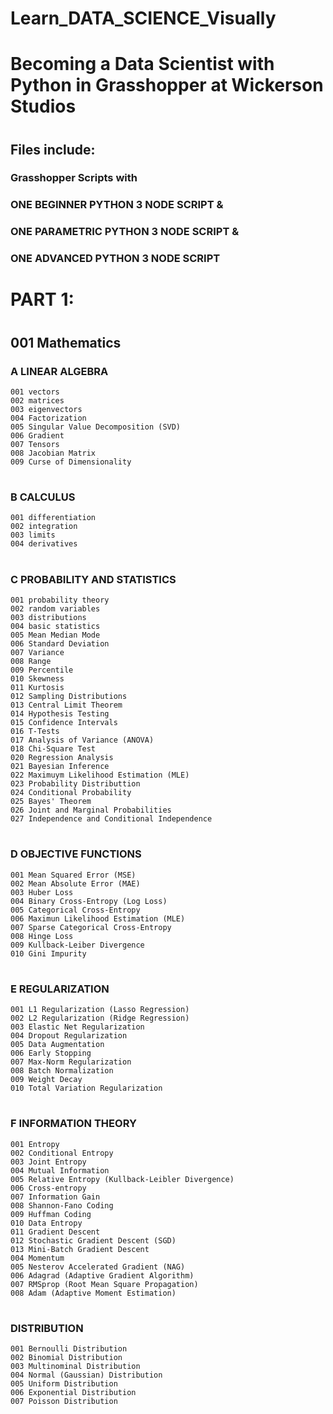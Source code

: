 # Learn_DATA_SCIENCE_Visually
# Becoming a Data Scientist with Python in Grasshopper at Wickerson Studios
#
## Files include:
### Grasshopper Scripts with
### ONE BEGINNER PYTHON 3 NODE SCRIPT &
### ONE PARAMETRIC PYTHON 3 NODE SCRIPT &
### ONE ADVANCED PYTHON 3 NODE SCRIPT
#
# PART 1:
#
## 001 Mathematics
  ### A LINEAR ALGEBRA
    001 vectors
    002 matrices
    003 eigenvectors
    004 Factorization
    005 Singular Value Decomposition (SVD)
    006 Gradient
    007 Tensors
    008 Jacobian Matrix
    009 Curse of Dimensionality
#
  ### B CALCULUS 
    001 differentiation
    002 integration
    003 limits
    004 derivatives
#
  ### C PROBABILITY AND STATISTICS
    001 probability theory
    002 random variables
    003 distributions
    004 basic statistics
    005 Mean Median Mode
    006 Standard Deviation
    007 Variance
    008 Range
    009 Percentile
    010 Skewness
    011 Kurtosis
    012 Sampling Distributions
    013 Central Limit Theorem
    014 Hypothesis Testing
    015 Confidence Intervals
    016 T-Tests
    017 Analysis of Variance (ANOVA)
    018 Chi-Square Test
    020 Regression Analysis
    021 Bayesian Inference
    022 Maximuym Likelihood Estimation (MLE)
    023 Probability Distributtion
    024 Conditional Probability
    025 Bayes' Theorem
    026 Joint and Marginal Probabilities
    027 Independence and Conditional Independence
#
  ### D OBJECTIVE FUNCTIONS
    001 Mean Squared Error (MSE)
    002 Mean Absolute Error (MAE)
    003 Huber Loss
    004 Binary Cross-Entropy (Log Loss)
    005 Categorical Cross-Entropy
    006 Maximun Likelihood Estimation (MLE)
    007 Sparse Categorical Cross-Entropy
    008 Hinge Loss
    009 Kullback-Leiber Divergence
    010 Gini Impurity
#
  ### E REGULARIZATION
    001 L1 Regularization (Lasso Regression)
    002 L2 Regularization (Ridge Regression)
    003 Elastic Net Regularization
    004 Dropout Regularization
    005 Data Augmentation
    006 Early Stopping
    007 Max-Norm Regularization
    008 Batch Normalization
    009 Weight Decay
    010 Total Variation Regularization
#
  ### F INFORMATION THEORY
    001 Entropy
    002 Conditional Entropy
    003 Joint Entropy
    004 Mutual Information
    005 Relative Entropy (Kullback-Leibler Divergence)
    006 Cross-entropy
    007 Information Gain
    008 Shannon-Fano Coding
    009 Huffman Coding
    010 Data Entropy
    011 Gradient Descent
    012 Stochastic Gradient Descent (SGD)
    013 Mini-Batch Gradient Descent
    004 Momentum
    005 Nesterov Accelerated Gradient (NAG)
    006 Adagrad (Adaptive Gradient Algorithm)
    007 RMSprop (Root Mean Square Propagation)
    008 Adam (Adaptive Moment Estimation)
#
  ### DISTRIBUTION
    001 Bernoulli Distribution
    002 Binomial Distribution
    003 Multinominal Distribution
    004 Normal (Gaussian) Distribution
    005 Uniform Distribution
    006 Exponential Distribution
    007 Poisson Distribution
    
    

    
